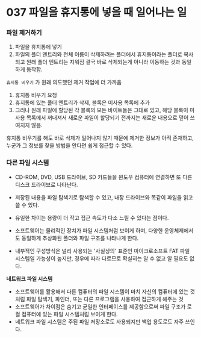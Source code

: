# 037 파일을 휴지통에 넣을 때 일어나는 일

### 파일 제거하기 
1. 파일을 휴지통에 넣기 
2. 파일의 폴더 엔트리와 전체 이름이 삭제하려는 폴더에서 휴지통이라는 폴더로 복사되고 원래 폴더 엔트리는 지워짐
결국 바로 삭제되는게 아니라 이동하는 것과 동일하게 동작함. 

`휴지통 비우기` 가 원래 의도했던 제거 작업에 더 가까움 
1. 휴지통 비우기 요청 
2. 휴지통에 있는 폴더 엔트리가 삭제, 블록은 미사용 목록에 추가 
3. 그러나 원래 파일에 할당된 각 블록의 모든 바이트들은 그대로 있고, 해당 블록이 미사용 목록에서 꺼내져서 새로운 파일이 할당되기 전까지는 새로운 내용으로 덮어 쓰여지지 않음. 

휴지통 비우기를 해도 바로 삭제가 일어나지 않기 때문에 제거한 정보가 아직 존재하고, 누군가 그 정보를 찾을 방법을 안다면 쉽게 접근할 수 있다. 

### 다른 파일 시스템 
- CD-ROM, DVD, USB 드라이브, SD 카드들을 윈도우 컴퓨터에 연결하면 또 다른 디스크 드라이브로 나타난다. 
- 저장된 내용을 파일 탐색기로 탐색할 수 있고, 내장 드라이브와 똑같이 파일을 읽고 쓸 수 있다. 
- 유일한 차이는 용량이 더 작고 접근 속도가 다소 느릴 수 있다는 점이다. 

- 소프트웨어는 물리적인 장치가 파일 시스템처럼 보이게 하며, 다양한 운영체제에서도 동일하게 추상화된 폴더와 파일 구조를 나타나게 한다. 
- 내부적인 구성방식은 널리 사용되는 '사실상의' 표준인 마이크로소프트 FAT 파일 시스템일 가능성이 높지만, 경우에 따라 다르므로 확실히는 알 수 없고 알 필요도 없다. 

**네트워크 파일 시스템**
- 소프트웨어를 활용해서 다른 컴퓨터의 파일 시스템이 마치 자신의 컴퓨터에 있는 것처럼 파일 탐색기, 파인더, 또는 다른 프로그램을 사용하여 접근하게 해주는 것 
- 소프트웨어가 차이점은 숨기고 균일한 인터페이스를 제공함으로써 파일 구조가 로컬 컴퓨터에 있는 파일 시스템처럼 보이게 한다. 
- 네트워크 파일 시스템은 주된 파일 저장소로도 사용되지만 백업 용도로도 자주 쓰인다. 
